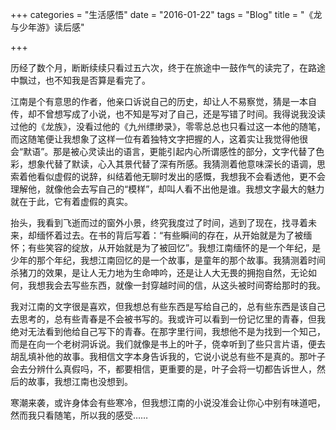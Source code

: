 +++
categories = "生活感悟"
date = "2016-01-22"
tags = "Blog"
title = "《龙与少年游》读后感"

+++

历经了数个月，断断续续只看过五六次，终于在旅途中一鼓作气的读完了，在路途中飘过，也不知我是否算是看完了。

<!--more-->

江南是个有意思的作者，他亲口诉说自己的历史，却让人不易察觉，猜是一本自传，却不曾想写成了小说，也不知是写对了自己，还是写错了时间。我得说我没读过他的《龙族》，没看过他的《九州缥缈录》，零零总总也只看过这一本他的随笔，而这随笔便让我想象了这样一位有着独特文字把握的人，这着实让我觉得他很会“默语”。那是被心灵读出的语言，更能引起内心所谓感性的部分，文字代替了色彩，想象代替了默读，心入其景代替了深有所感。我猜测着他意味深长的语调，思索着他看似虚假的说辞，纠结着他无聊时发出的感慨，我想我不会看透他，更不会理解他，就像他会去写自己的“模样”，却叫人看不出他是谁。我想文字最大的魅力就在于此，它有着虚假的真实。

抬头，我看到飞逝而过的窗外小景，终究我度过了时间，逃到了现在，找寻着未来，却缅怀着过去。在书的背后写着：“有些瞬间的存在，从开始就是为了被缅怀；有些笑容的绽放，从开始就是为了被回忆”。我想江南缅怀的是一个年纪，是少年的那个年纪，我想江南回忆的是一个故事，是童年的那个故事。我猜测着时间杀猪刀的效果，是让人无力地为生命呻吟，还是让人大无畏的拥抱自然，无论如何，我想我会去写些东西，就像一封穿越时间的信，从这头被时间寄给那时的我。

我对江南的文字很是喜欢，但我想总有些东西是写给自己的，总有些东西是该自己去思考的，总有些青春是不会被书写的。我或许可以看到一份记忆里的青春，但我绝对无法看到他给自己写下的青春。在那字里行间，我想他不是为找到一个知己，而是在向一个老树洞诉说。我们就像是书上的叶子，侥幸听到了些只言片语，便去胡乱填补他的故事。我相信文字本身告诉我的，它说小说总有些不是真的。那叶子会去分辨什么真假吗，不，都要相信，更重要的是，叶子会将一切都告诉世人，然后的故事，我想江南也没想到。

寒潮来袭，或许身体会有些寒冷，但我想江南的小说没准会让你心中别有味道吧，然而我只看随笔，所以我的感受……
